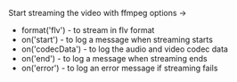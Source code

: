 Start streaming the video with ffmpeg options -> 
- format('flv') - to stream in flv format
- on('start') - to log a message when streaming starts
- on('codecData') - to log the audio and video codec data
- on('end') - to log a message when streaming ends
- on('error') - to log an error message if streaming fails